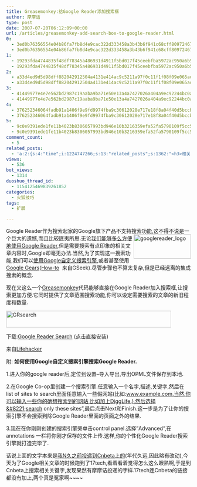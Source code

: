 ```yaml
---
title: Greasemonkey:给Google Reader添加搜索框
author: 摩摩诘
type: post
date: 2007-07-20T06:12:09+00:00
url: /articles/greasemonkey-add-search-box-to-google-reader.html
0:
  - 3ed0b76356554e04b86fa7fb8d4e9cac322d333458a3b43b6f941c68cff809724679ff0ee0cfedba164afc68d838fade
  - 3ed0b76356554e04b86fa7fb8d4e9cac322d333458a3b43b6f941c68cff809724679ff0ee0cfedba164afc68d838fade
1:
  - 19293fda4744835f48df78345a486931d4911f5bd017f45ceebfba5972ac950a6b530ca0db27aec4585ef576352b8c8f
  - 19293fda4744835f48df78345a486931d4911f5bd017f45ceebfba5972ac950a6b530ca0db27aec4585ef576352b8c8f
2:
  - a33d4ed9d5d98dff882042912504a4131e414ac9c5211a97f0c11f1f08f09e065addb626b27908be6c37612c178a0c02
  - a33d4ed9d5d98dff882042912504a4131e414ac9c5211a97f0c11f1f08f09e065addb626b27908be6c37612c178a0c02
3:
  - 41449977e4e7e562bd2987c19aaba9ba71e50e13a4a7427026a404a9ec92244bc0aefc444101e8e2067cab4502b13f3a
  - 41449977e4e7e562bd2987c19aaba9ba71e50e13a4a7427026a404a9ec92244bc0aefc444101e8e2067cab4502b13f3a
4:
  - 376252346064fadb91a1406f9e9fd9974fba9c30612028e717e18f8a04f40d5bccb0f5668eb7ba3f47f00f3b81c544b6
  - 376252346064fadb91a1406f9e9fd9974fba9c30612028e717e18f8a04f40d5bccb0f5668eb7ba3f47f00f3b81c544b6
5:
  - 9c0e9391ede1fe11b4023b8306057993bd946e10b3216359efa52fa5790109f5cc585e97de492821b31d8bbeffe679f5
  - 9c0e9391ede1fe11b4023b8306057993bd946e10b3216359efa52fa5790109f5cc585e97de492821b31d8bbeffe679f5
comment_count:
  - 5
related_posts:
  - 'a:2:{s:4:"time";i:1224747266;s:13:"related_posts";s:1362:"<h3>相关日志</h3><ul class="related_post"><li><a href="http://www.digglife.cn/articles/google-apps-firefox-sidebar.html" title="集装:在Firefox侧边栏载入Google应用">集装:在Firefox侧边栏载入Google应用</a></li><li><a href="http://www.digglife.cn/articles/manage-multiple-accouts-without-logging-off.html" title="同时管理同一网站的不同帐户:CookieSwap">同时管理同一网站的不同帐户:CookieSwap</a></li><li><a href="http://www.digglife.cn/articles/17-firefox-extensions-that-make-blogging-easy.html" title="Firefox:17个Firefox扩展让你&#34;博&#34;得更爽.">Firefox:17个Firefox扩展让你&#34;博&#34;得更爽.</a></li><li><a href="http://www.digglife.cn/articles/firefox_speed_dail.html" title="Firefox扩展:使用Speed Dial预览多个网页">Firefox扩展:使用Speed Dial预览多个网页</a></li><li><a href="http://www.digglife.cn/articles/firefox-addons-weekly-issue3.html" title="一周Firefox扩展推荐-第三辑">一周Firefox扩展推荐-第三辑</a></li><li><a href="http://www.digglife.cn/articles/firefox-addons-weekly-issue2.html" title="一周Firefox扩展推荐-第二辑">一周Firefox扩展推荐-第二辑</a></li><li><a href="http://www.digglife.cn/articles/firefox-addons-weekly-issue1.html" title="一周Firefox扩展推荐-第一辑">一周Firefox扩展推荐-第一辑</a></li></ul>";}'
views:
  - 536
bot_views:
  - 1314
duoshuo_thread_id:
  - 1154125469839261852
categories:
  - 火狐技巧
tags:
  - 扩展

---
```

Google Reader作为搜索起家的Google旗下产品不支持搜索功能,<a href="http://wpcache.yo2.cn/wp-content/uploads/3/379/2007/07/googlereader-logo.png" atomicselection="true"><img height="66" alt="googlereader_logo" src="http://digglife.qiniudn.com/qiniu/1276/image/6757dbeaa3d90336c2bacd4ebf093813.png" width="156" align="right" /></a>这不得不说是一个巨大的遗憾,而且比较匪夷所思.无论<a href="https://www.digglife.net/articles/%e5%8d%81%e5%a4%a7google-reader%e4%bd%bf%e7%94%a8%e6%8a%80%e5%b7%a7.html" target="_blank">我们能够多么方便地使用Google Reader</a>,但是需要搜索有点印象的相关文章内容时,Google却毫无办法.当然,为了实现这一搜索功能,我们可以[使用Google自定义搜索引擎][1],或者甚至使用<a href="https://www.digglife.net/articles/google-gears-released.html" target="_blank">Google Gears</a>(<a href="http://www.gseeker.com/50226711/cgoogle_readeraeceiefirefoxeie_99773.php" target="_blank">How-to</a>&nbsp; 来自GSeek).尽管步骤也不算太复杂,但是已经远离的集成搜索的概念.

现在又这么一个<a href="http://greasespot.net/" target="_blank">Greasemonkey</a>代码能够直接在Google Reader加入搜索框,让搜索更加方便.它同时提供了文章范围搜索功能,你可以设定需要搜索的文章的新旧程度和数量.

<a href="http://wpcache.yo2.cn/wp-content/uploads/3/379/2007/07/grsearch.png" atomicselection="true"><img height="45" alt="GRsearch" src="http://digglife.qiniudn.com/qiniu/1276/image/435f87dcb574213be1a615f5027e4b27.png" width="450" /></a>

下载:<a href="http://userscripts.org/scripts/show/7062" target="_blank">Google Reader Search</a> (点击直接安装)

来自<a href="http://www.lifehacker.com" target="_blank">Lifehacker</a>

附: <a title="custom" name="custom"></a><a title="custom" name="custom"></a>**如何使用Google自定义搜索引擎搜索Google Reader.**

1.进入你的google reader后,定位到设置&#8211;导入导出,导出OPML文件保存到本地.

2.在Google Co-op里创建一个搜索引擎.任意输入一个名字,描述,关键字,然后在list of sites to search里面任意输入一些假网站(比如:www.example.com.当然,你可以输入一些你的确想搜索到的网站,比如加上DiggLife.),然后选择&#8221;search only these sites&#8221;,最后点击Next和Finish.这一步是为了让你的搜索引擎不会搜索到除Google Reader里面的页面之外的结果.

3.现在在你刚刚创建的搜索引擎旁单击control panel.选择&#8221;Advanced&#8221;,在annotations 一栏将你刚才保存的文件上传.这样,你的个性化Google Reader搜索引擎就打造完毕了.

话说上面的文字本来是<a href="http://www.cnbeta.com/articles/19896.htm" target="_blank">我N久之前投递到Cnbeta上的</a>(年代久远,因此略有改动),今天为了Google相关文章的时候跑到了17tech,看着看着觉得怎么这么眼熟啊,于是到Cnbeta上搜索相关关键字,发现果然有摩摩诘投递的字样.17tech连Cnbeta的链接都没有加上,两个真是冤家啊~~~~

 [1]: #custom